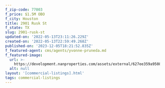 ```yaml
---
f_zip-code: 77003
f_price: $1.5M OBO
f_city: Houston
title: 2901 Rusk St
f_state: TX
slug: 2901-rusk-st
updated-on: '2022-05-13T23:11:26.229Z'
created-on: '2022-05-13T22:59:49.268Z'
published-on: '2023-12-05T18:21:52.835Z'
f_featured-agent: cms/agents/yvonne-pruneda.md
f_featured-image:
  url: >-
    https://development.nanproperties.com/assets/external/627ee359a950843e8b9b4c45_screen20shot202022-05-1320at204.01.40%20PM.png
  alt: null
layout: '[commercial-listings].html'
tags: commercial-listings
---
```




